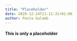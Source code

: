 ```yaml
---
title: "Placeholder"
date: 2020-12-24T21:11:31+01:00
author: Posta Galamb
---
```


#### This is only a placeholder

<!-- ## Tudatos böjtölők klubja

Ez a portál segítséget nyújt a böjtölőknek háttér információkkal, támogatja a rendszeresen böjtölők csoportba szerveződését, programokat indít melyhez bárki csatlakozhat.

## HAMAROSAN INDULUNK

### Jelentkezz te is!

- Ha szeretnél támogatást kapni a böjtölés megprópáltatásainak elviselésében
- Ha másokkal együtt szeretnél belevágni
- Ha csoportos programokban szeretnél részt venni
- Ha szeretnéd másokkal is megosztani az élményeidet

<form id="jelentkezz" action="">
    <label for="email" style="font-weight: 700;">E-mail</label>
    <input type="text">
    <input type="submit" value="Küldés">
</form>
-->